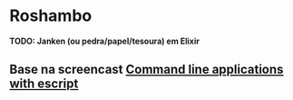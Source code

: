 # Roshambo

**TODO: Janken (ou pedra/papel/tesoura) em Elixir**

## Base na screencast [Command line applications with escript](https://elixircasts.io/command-line-applications-with-escript)
